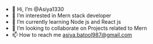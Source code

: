 - 👋 Hi, I’m @Asiya1330
- 👀 I’m interested in Mern stack developer
- 🌱 I’m currently learning Node js and React js
- 💞️ I’m looking to collaborate on Projects related to Mern 
- 📫 How to reach me asiya.batool987@gmail.com

<!---
Asiya1330/Asiya1330 is a ✨ special ✨ repository because its `README.md` (this file) appears on your GitHub profile.
You can click the Preview link to take a look at your changes.
--->
